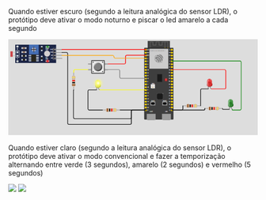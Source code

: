 Quando estiver escuro (segundo a leitura analógica do sensor LDR), o protótipo deve ativar o modo noturno e piscar o led amarelo a cada segundo

<img src="assets/amerelo.png">

Quando estiver claro (segundo a leitura analógica do sensor LDR), o protótipo deve ativar o modo convencional e fazer a temporização alternando entre verde (3 segundos), amarelo (2 segundos) e vermelho (5 segundos)

<img src="assets/vermelh.png">
<img src="assets/verde.png">